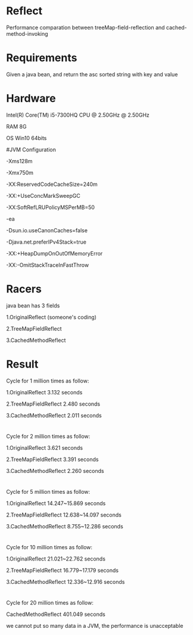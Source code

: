 # Reflect

Performance comparation between treeMap-field-reflection and cached-method-invoking

# Requirements

Given a java bean, and return the asc sorted string with key and value

# Hardware

Intel(R) Core(TM) i5-7300HQ CPU @ 2.50GHz @ 2.50GHz

RAM 8G

OS Win10 64bits

#JVM Configuration

-Xms128m

-Xmx750m

-XX:ReservedCodeCacheSize=240m

-XX:+UseConcMarkSweepGC

-XX:SoftRefLRUPolicyMSPerMB=50

-ea

-Dsun.io.useCanonCaches=false

-Djava.net.preferIPv4Stack=true

-XX:+HeapDumpOnOutOfMemoryError

-XX:-OmitStackTraceInFastThrow

# Racers
java bean has 3 fields

1.OriginalReflect (someone's coding)

2.TreeMapFieldReflect

3.CachedMethodReflect

# Result
Cycle for 1 million times as follow:

1.OriginalReflect         3.132 seconds

2.TreeMapFieldReflect     2.480 seconds

3.CachedMethodReflect     2.011 seconds

#
Cycle for 2 million times as follow:

1.OriginalReflect         3.621 seconds

2.TreeMapFieldReflect     3.391 seconds

3.CachedMethodReflect     2.260 seconds

#
Cycle for 5 million times as follow:

1.OriginalReflect         14.247~15.869 seconds

2.TreeMapFieldReflect     12.638~14.097 seconds

3.CachedMethodReflect      8.755~12.286 seconds

#
Cycle for 10 million times as follow:

1.OriginalReflect         21.021~22.762 seconds

2.TreeMapFieldReflect     16.779~17.179 seconds

3.CachedMethodReflect     12.336~12.916 seconds

#
Cycle for 20 million times as follow:

CachedMethodReflect             401.049 seconds

we cannot put so many data in a JVM, the performance is unacceptable